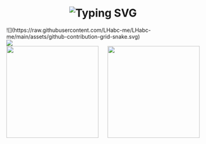 
<h1 align="center">
    <img src="https://readme-typing-svg.demolab.com?font=Fira+Code&pause=1000&center=true&vCenter=true&repeat=false&width=435&lines=console.log('welcome')" alt="Typing SVG" />
</h1>
![](https://raw.githubusercontent.com/LHabc-me/LHabc-me/main/assets/github-contribution-grid-snake.svg)
<div align="center">
    <img class="img1 horizon-center" 
         src="https://github-readme-activity-graph.cyclic.app/graph?username=LHabc-me&theme=tokyo-night"
         style="display: block;border: 0;margin: 0;">
    <img class="img2" 
         src="https://github-readme-stats.vercel.app/api?username=LHabc-me&count_private=true&theme=radical"
         align="left"
         height=240px
         style="border: 0;margin: 0;"
         >
    <img class="img3" 
         src="https://github-readme-stats.vercel.app/api/top-langs/?username=LHabc-me"
         align="right"
         height=240px
         style="border: 0;margin: 0;">
</div>
